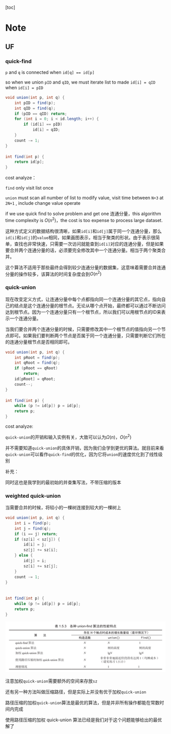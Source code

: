 [toc]

# Note

## UF

### quick-find

 `p` and `q` is connected when `id[q] == id[p]`

so when we union `pID` and `qID`, we must iterate list to made `id[i] = qID` when `id[i] = pID` 

```java
void union(int p, int q) {
    int pID = find(p);
    int qID = find(q);
    if (pID == qID) return;
    for (int i = 0; i < id.length; i++) {
        if (id[i] == pID)
            id[i] = qID;
    }
    count -= 1;
}

int find(int p) {
    return id[p];
}
```

cost analyze：

`find` only visit list once

`union` must scan all number of list to modify value, visit time between `N+3` at `2N+1` , include change value operate

if we use quick find to solve problem and get one 连通分量，this algorithm time complexity is $O(n^2)$，the cost is too expense to process large dataset.

这种方式定义的数据结构很清晰，如果`id[i]`和`id[j]`属于同一个连通分量，那么`id[i]`和`id[j]`的`value`相同，如果画图表示，相当于聚类的形状。由于表示很简单，查找也非常快速，只需要一次访问就能查到`id[i]`对应的连通分量，但是如果要合并两个连通分量的话，必须要完全修改其中一个连通分量。相当于两个聚类合并。

这个算法不适用于那些最终会得到较少连通分量的数据集，这意味着需要合并连通分量的操作较多，该算法的时间复杂度会到$O(n^2)$

### quick-union

现在改变定义方式，让连通分量中每个点都指向同一个连通分量的其它点，指向自己的结点是这个连通分量的根节点。无论从哪个点开始，最终都可以通过不断访问达到根节点。因为一个连通分量只有一个根节点，所以我们可以用根节点的ID来表示一个连通分量。

当我们要合并两个连通分量的时候，只需要修改其中一个根节点的值指向另一个节点即可。如果我们要判断两个节点是否属于同一个连通分量，只需要判断它们所在的连通分量根节点是否相同即可。

```java
void union(int p, int q) {
    int pRoot = find(p);
    int qRoot = find(q);
    if (pRoot == qRoot)
        return;
    id[pRoot] = qRoot;
    count--;
}

int find(int p) {
    while (p != id[p]) p = id[p];
    return p;
}
```

cost analyze:

`quick-union`的开销和输入实例有关，大致可以认为$\Omega(n)$，$O(n^2)$

并不需要知道`quick-union`的具体开销，因为我们会学到更优的算法。就目前来看`quick-union`可以看作`quick-find`的优化，因为它将`union`的速度优化到了线性级别

补充：

同时这也是我学到的最初始的并查集写法，不带压缩的版本

### weighted quick-union

当需要合并的时候，将较小的一棵树连接到较大的一棵树上

```java
void union(int p, int q) {
    int i = find(p);
    int j = find(q);
    if (i == j) return;
    if (sz[i] < sz[j]) {
        id[i] = j;
        sz[j] += sz[i];
    } else {
        id[j] = i;
        sz[i] += sz[j];
    }
    count -= 1;
}


int find(int p) {
    while (p != id[p]) p = id[p];
    return p;
}
```

![image-20210125132542477](MdAsset/Note/image-20210125132542477.png)

注意加权`quick-union`需要额外的空间来存放`sz`

还有另一种方法叫做压缩路径，但是实际上并没有优于加权`quick-union`

路径压缩的加权`quick-union`算法是最优的算法，但是并非所有操作都能在常数时间内完成

使用路径压缩的加权 quick-union 算法已经是我们对于这个问题能够给出的最优解了